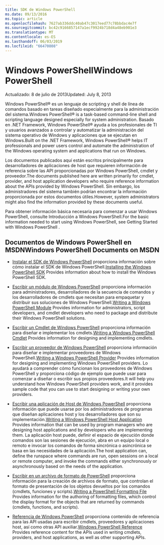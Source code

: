 ```yaml
---
title: SDK de Windows PowerShell
ms.date: 09/13/2016
ms.topic: article
ms.openlocfilehash: 7627ab336ddc40ab47c3017eed77c78bbdac4e7f
ms.sourcegitcommit: bc42c9166857147a1ecf9924b718d4a48eb901e3
ms.translationtype: MT
ms.contentlocale: es-ES
ms.lasthandoff: 06/03/2019
ms.locfileid: "66470808"
---
```

# <a name="windows-powershell"></a><span data-ttu-id="30738-102">Windows PowerShell</span><span class="sxs-lookup"><span data-stu-id="30738-102">Windows PowerShell</span></span>

<span data-ttu-id="30738-103">Actualizado: 8 de julio de 2013</span><span class="sxs-lookup"><span data-stu-id="30738-103">Updated: July 8, 2013</span></span>

<span data-ttu-id="30738-104">Windows PowerShell® es un lenguaje de scripting y shell de línea de comandos basado en tareas diseñado especialmente para la administración del sistema.</span><span class="sxs-lookup"><span data-stu-id="30738-104">Windows PowerShell® is a task-based command-line shell and scripting language designed especially for system administration.</span></span> <span data-ttu-id="30738-105">Basado en .NET Framework, Windows PowerShell® ayuda a los profesionales de TI y usuarios avanzados a controlar y automatizar la administración del sistema operativo de Windows y aplicaciones que se ejecutan en Windows.</span><span class="sxs-lookup"><span data-stu-id="30738-105">Built on the .NET Framework, Windows PowerShell® helps IT professionals and power users control and automate the administration of the Windows operating system and applications that run on Windows.</span></span>

<span data-ttu-id="30738-106">Los documentos publicados aquí están escritos principalmente para desarrolladores de aplicaciones de host que requieren información de referencia sobre las API proporcionadas por Windows PowerShell, cmdlet y proveedor.</span><span class="sxs-lookup"><span data-stu-id="30738-106">The documents published here are written primarily for cmdlet, provider, and host application developers who require reference information about the APIs provided by Windows PowerShell.</span></span>
<span data-ttu-id="30738-107">Sin embargo, los administradores del sistema también podrían encontrar la información proporcionada por estos documentos útiles.</span><span class="sxs-lookup"><span data-stu-id="30738-107">However, system administrators might also find the information provided by these documents useful.</span></span>

<span data-ttu-id="30738-108">Para obtener información básica necesaria para comenzar a usar Windows PowerShell, consulte Introducción a Windows PowerShell.</span><span class="sxs-lookup"><span data-stu-id="30738-108">For the basic information needed to start using Windows PowerShell, see Getting Started with Windows PowerShell .</span></span>

## <a name="windows-powershell-documents-on-msdn"></a><span data-ttu-id="30738-109">Documentos de Windows PowerShell en MSDN</span><span class="sxs-lookup"><span data-stu-id="30738-109">Windows PowerShell Documents on MSDN</span></span>

- <span data-ttu-id="30738-110">[Instalar el SDK de Windows PowerShell](./installing-the-windows-powershell-sdk.md) proporciona información sobre cómo instalar el SDK de Windows PowerShell.</span><span class="sxs-lookup"><span data-stu-id="30738-110">[Installing the Windows PowerShell SDK](./installing-the-windows-powershell-sdk.md) Provides information about how to install the Windows PowerShell SDK.</span></span>

- <span data-ttu-id="30738-111">[Escribir un módulo de Windows PowerShell](./module/writing-a-windows-powershell-module.md) proporciona información para administradores, desarrolladores de la secuencia de comandos y los desarrolladores de cmdlets que necesitan para empaquetar y distribuir sus soluciones de Windows PowerShell.</span><span class="sxs-lookup"><span data-stu-id="30738-111">[Writing a Windows PowerShell Module](./module/writing-a-windows-powershell-module.md) Provides information for administrators, script developers, and cmdlet developers who need to package and distribute their Windows PowerShell solutions.</span></span>

- <span data-ttu-id="30738-112">[Escribir un Cmdlet de Windows PowerShell](./cmdlet/writing-a-windows-powershell-cmdlet.md) proporciona información para diseñar e implementar los cmdlets.</span><span class="sxs-lookup"><span data-stu-id="30738-112">[Writing a Windows PowerShell Cmdlet](./cmdlet/writing-a-windows-powershell-cmdlet.md) Provides information for designing and implementing cmdlets.</span></span>

- <span data-ttu-id="30738-113">[Escribir un proveedor de Windows PowerShell](./provider/writing-a-windows-powershell-provider.md) proporciona información para diseñar e implementar proveedores de Windows PowerShell.</span><span class="sxs-lookup"><span data-stu-id="30738-113">[Writing a Windows PowerShell Provider](./provider/writing-a-windows-powershell-provider.md) Provides information for designing and implementing Windows PowerShell providers.</span></span> <span data-ttu-id="30738-114">Lo ayudará a comprender cómo funcionan los proveedores de Windows PowerShell y proporciona código de ejemplo que puede usar para comenzar a diseñar o escribir sus propios proveedores.</span><span class="sxs-lookup"><span data-stu-id="30738-114">It will help you understand how Windows PowerShell providers work, and it provides sample code that you can use to start designing or writing your own providers.</span></span>

- <span data-ttu-id="30738-115">[Escribir una aplicación de Host de Windows PowerShell](./hosting/writing-a-windows-powershell-host-application.md) proporciona información que puede usarse por los administradores de programas que diseñan aplicaciones host y los desarrolladores que son su implementación.</span><span class="sxs-lookup"><span data-stu-id="30738-115">[Writing a Windows PowerShell Host Application](./hosting/writing-a-windows-powershell-host-application.md) Provides information that can be used by program managers who are designing host applications and by developers who are implementing them.</span></span> <span data-ttu-id="30738-116">La aplicación host puede, definir el espacio de ejecución donde comandos son las sesiones de ejecución, abra en un equipo local o remoto e invocar los comandos de forma sincrónica o asincrónica se basa en las necesidades de la aplicación.</span><span class="sxs-lookup"><span data-stu-id="30738-116">The host application can, define the runspace where commands are run, open sessions on a local or remote computer, and invoke the commands either synchronously or asynchronously based on the needs of the application.</span></span>

- <span data-ttu-id="30738-117">[Escribir en un archivo de formato de PowerShell](./format/writing-a-powershell-formatting-file.md) proporciona información para la creación de archivos de formato, que controlan el formato de presentación de los objetos devueltos por los comandos (cmdlets, funciones y scripts).</span><span class="sxs-lookup"><span data-stu-id="30738-117">[Writing a PowerShell Formatting File](./format/writing-a-powershell-formatting-file.md) Provides information for the authoring of formatting files, which control the display format for the objects that are returned by commands (cmdlets, functions, and scripts).</span></span>

- <span data-ttu-id="30738-118">[Referencia de Windows PowerShell](./windows-powershell-reference.md) proporciona contenido de referencia para las API usadas para escribir cmdlets, proveedores y aplicaciones host, así como otras API auxiliar.</span><span class="sxs-lookup"><span data-stu-id="30738-118">[Windows PowerShell Reference](./windows-powershell-reference.md) Provides reference content for the APIs used in writing cmdlets, providers, and host applications, as well as other supporting APIs.</span></span>
